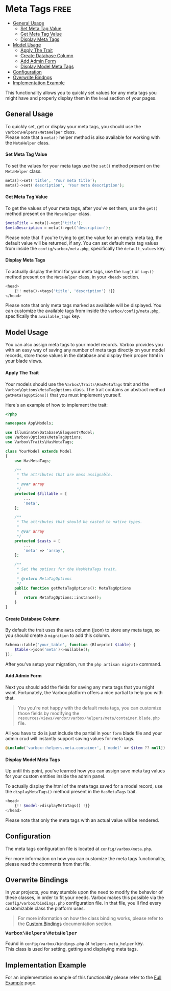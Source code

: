 <h1>Meta Tags <small class="free">FREE</small></h1>

- [General Usage](#general-usage)
    - [Set Meta Tag Value](#set-meta-tag-value)
    - [Get Meta Tag Value](#get-meta-tag-value)
    - [Display Meta Tags](#display-meta-tags)
- [Model Usage](#model-usage)
    - [Apply The Trait](#apply-the-trait)
    - [Create Database Column](#create-database-column)
    - [Add Admin Form](#add-admin-form)
    - [Display Model Meta Tags](#display-model-meta-tags)
- [Configuration](#configuration)
- [Overwrite Bindngs](#overwrite-bindings)
- [Implementation Example](#implementation-example)

<p id="first-p">
This functionality allows you to quickly set values for any meta tags you might have and properly display them in the <code class="class="language-php">head</code> section of your pages.
</p>

<a name="general-usage"></a>
## General Usage

To quickly set, get or display your meta tags, you should use the `Varbox\Helpers\MetaHelper` class.   
Please note that a `meta()` helper method is also available for working with the `MetaHelper` class.

<a name="set-meta-tag-value"></a>
#### Set Meta Tag Value

To set the values for your meta tags use the `set()` method present on the `MetaHelper` class.

```php
meta()->set('title', 'Your meta title');
meta()->set('description', 'Your meta description');
```

<a name="get-meta-tag-value"></a>
#### Get Meta Tag Value

To get the values of your meta tags, after you've set them, use the `get()` method present on the `MetaHelper` class.

```php
$metaTitle = meta()->get('title');
$metaDescription = meta()->get('description');
```

Please note that if you're trying to get the value for an empty meta tag, the default value will be returned, if any. 
You can set default meta tag values from inside the `config/varbox/meta.php`, specifically the `default_values` key.

<a name="display-meta-tags"></a>
#### Display Meta Tags

To actually display the html for your meta tags, use the `tag()` or `tags()` method present on the `MetaHelper` class, in your `<head>` section.

```php
<head>
    {!! meta()->tags('title', 'description') !}}
</head>
```

Please note that only meta tags marked as available will be displayed. 
You can customize the available tags from inside the `varbox/config/meta.php`, specifically the `available_tags` key.

<a name="model-usage"></a>
## Model Usage

You can also assign meta tags to your model records. Varbox provides you with an easy way of saving any number of meta tags directly on your model records, store those values in the database and display their proper html in your blade views.

<a name="apply-the-trait"></a>
#### Apply The Trait

Your models should use the `Varbox\Traits\HasMetaTags` trait and the `Varbox\Options\MetaTagOptions` class. The trait contains an abstract method `getMetaTagOptions()` that you must implement yourself.   

Here's an example of how to implement the trait:

```php
<?php

namespace App\Models;

use Illuminate\Database\Eloquent\Model;
use Varbox\Options\MetaTagOptions;
use Varbox\Traits\HasMetaTags;

class YourModel extends Model
{
    use HasMetaTags;

    /**
     * The attributes that are mass assignable.
     *
     * @var array
     */
    protected $fillable = [
        ...
        'meta',
    ];

    /**
     * The attributes that should be casted to native types.
     *
     * @var array
     */
    protected $casts = [
        ...
        'meta' => 'array',
    ];

    /**
     * Set the options for the HasMetaTags trait.
     *
     * @return MetaTagOptions
     */
    public function getMetaTagOptions(): MetaTagOptions
    {
        return MetaTagOptions::instance();
    }
}
```

<a name="create-database-column"></a>
#### Create Database Column

By default the trait uses the `meta` column (json) to store any meta tags, so you should create a `migration` to add this column.

```php
Schema::table('your_table', function (Blueprint $table) {
    $table->json('meta')->nullable();
});
```

After you've setup your migration, run the `php artisan migrate` command.

<a name="add-admin-form"></a>
#### Add Admin Form

Next you should add the fields for saving any meta tags that you might want. 
Fortunately, the Varbox platform offers a nice partial to help you with that.

> You you're not happy with the default meta tags, you can customize those fields by modifying the `resources/views/vendor/varbox/helpers/meta/container.blade.php` file.

All you have to do is just include the partial in your `form` blade file and your admin crud will instantly support saving values for meta tags.

```php
@include('varbox::helpers.meta.container', ['model' => $item ?? null])
```

<a name="display-model-meta-tags"></a>
#### Display Model Meta Tags

Up until this point, you've learned how you can assign save meta tag values for your custom entities inside the admin panel.

To actually display the html of the meta tags saved for a model record, use the `displayMetaTags()` method present in the `HasMetaTags` trait.

```php
<head>
    {!! $model->displayMetaTags() !}}
</head>
```

Please note that only the meta tags with an actual value will be rendered.

<a name="configuration"></a>
## Configuration

The meta tags configuration file is located at `config/varbox/meta.php`.

For more information on how you can customize the meta tags functionality, please read the comments from that file.

<a name="overwrite-bindings"></a>
## Overwrite Bindings

In your projects, you may stumble upon the need to modify the behavior of these classes, in order to fit your needs.
Varbox makes this possible via the `config/varbox/bindings.php` configuration file. In that file, you'll find every customizable class the platform uses.

> For more information on how the class binding works, please refer to the [Custom Bindings](/docs/{{version}}/custom-bindings) documentation section.

<style>
    p.overwrite-class {
        display: block;
        font-family: SFMono-Regular,Menlo,Monaco,Consolas,Liberation Mono,Courier New,monospace;
        font-weight: 600;
        font-size: 15px;
        margin: 0;
    }
</style>

<p class="overwrite-class">Varbox\Helpers\MetaHelper</p>

Found in `config/varbox/bindings.php` at `helpers.meta_helper` key.   
This class is used for setting, getting and displaying meta tags.

<a name="implementation-example"></a>
## Implementation Example

For an implementation example of this functionality please refer to the [Full Example](/docs/{{version}}/full-example#meta-tags) page.
